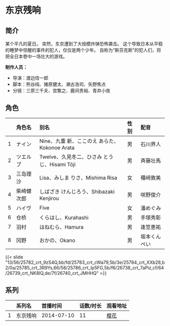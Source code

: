 # 东京残响


## 简介

某个平凡的夏日。
突然，东京遭到了大规模炸弹恐怖袭击。
这个导致日本从平稳的睡梦中惊醒的事件的犯人，仅仅是两个少年。
自称为“斯芬克斯”的犯人们，将把全日本卷中一场壮大的游戏。

**制作人员：**
- 导演：渡边信一郎
- 脚本：熊谷纯、猪原健太、濑古浩司、矢野焦点
- 分镜：三原三千夫、宫繁之、鹿间贵裕、青井小夜

## 角色

|     |   角色名   |   别名  | 性别 |  配音  |
|:--- |:------  |:----      |:---  |:--   |
| 1 | ナイン | Nine、九重 新、ここのえ あらた、Kokonoe Arata | 男 | 石川界人 |
| 2 | ツエルブ | Twelve、久見冬二、ひさみ とうじ、Hisami Tōji | 男 | 斉藤壮馬 |
| 3 | 三岛理沙 | Lisa、みしま りさ、Mishima Risa | 女 | 種﨑敦美 |
| 4 | 柴崎健次郎 | しばざき けんじろう、Shibazaki Kenjirou | 男 | 咲野俊介 |
| 5 | ハイヴ | Five | 女 | 潘めぐみ |
| 6 | 仓桥 | くらはし、Kurahashi | 男 | 手塚秀彰 |
| 7 | 羽村 | はねむら、Hamura | 男 | 逢笠恵祐 |
| 8 | 冈野 | おかの、Okano | 男 | 坂本くんぺい |

{{< slide "13/56/25782_crt_9zS4Q,bb/fd/25783_crt_cWa79,5b/3e/25784_crt_XXb28,b2/0a/25785_crt_3R9Ys,66/58/25786_crt_Ip5FG,5b/f6/26738_crt_7aPiz,cf/64/26739_crt_NK8IQ,de/7f/26740_crt_JMHHQ" >}}

## 系列

|     |   系列名   |   首播时间  | 话数/时长  | 观看地址 |
|:---  |:------    |:----      |:---       |:---  |
| 1 | 东京残响 | 2014-07-10 | 11 | [樱花](https://www.cykz.net/vodplay/kongbucanxiang-1-1/)  |



